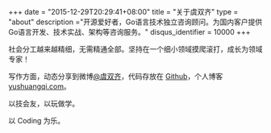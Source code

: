 +++
date = "2015-12-29T20:29:41+08:00" 
title = "关于虞双齐"
type = "about"
description ="开源爱好者，Go语言技术独立咨询顾问。为国内客户提供Go语言开发、技术实战、架构等咨询服务。"
disqus_identifier = 10000
+++
 
 社会分工越来越精细，无需精通全部。坚持在一个细小领域摸爬滚打，成长为领域专家！

写作方面，动态分享到微博[@虞双齐][weibo]，代码存放在 [Github][mygithub]，个人博客[yushuangqi.com][myblog]。

以技会友，以玩做学。
            
以 Coding 为乐。


[weibo]: http://weibo.com/234665601 
[mygithub]: http://github.com/ysqi
[myblog]: https://yushuangqi.com

